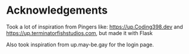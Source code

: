 # Acknowledgements
Took a lot of inspiration from Pingers like: https://up.Coding398.dev and https://up.terminatorfishstudios.com, but made it with Flask

Also took inspiration from up.may-be.gay for the login page.

